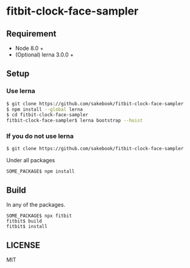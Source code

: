# fitbit-clock-face-sampler


## Requirement
- Node 8.0 +
- (Optional) lerna 3.0.0 +

## Setup
### Use lerna

```sh
$ git clone https://github.com/sakebook/fitbit-clock-face-sampler
$ npm install --global lerna
$ cd fitbit-clock-face-sampler
fitbit-clock-face-sampler$ lerna bootstrap --hoist
```

### If you do not use lerna

```sh
$ git clone https://github.com/sakebook/fitbit-clock-face-sampler
```

Under all packages

```
SOME_PACKAGE$ npm install
```

## Build

In any of the packages.

```
SOME_PACKAGE$ npx fitbit
fitbit$ build
fitbit$ install
```

## LICENSE

MIT
